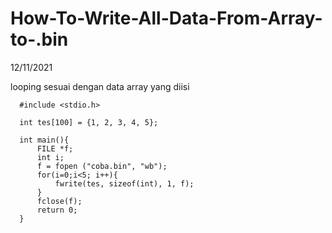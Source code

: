 # How-To-Write-All-Data-From-Array-to-.bin
12/11/2021


looping sesuai dengan data array yang diisi

      #include <stdio.h>

      int tes[100] = {1, 2, 3, 4, 5};

      int main(){
          FILE *f;
          int i;
          f = fopen ("coba.bin", "wb");
          for(i=0;i<5; i++){
              fwrite(tes, sizeof(int), 1, f);
          }
          fclose(f);
          return 0;
      }

